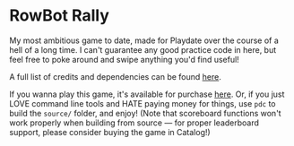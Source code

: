 # RowBot Rally
My most ambitious game to date, made for Playdate over the course of a hell of a long time. I can't guarantee any good practice code in here, but feel free to poke around and swipe anything you'd find useful!

A full list of credits and dependencies can be found [here](https://rae.wtf/blog/rowbot-rally-manual#credits).

If you wanna play this game, it's available for purchase [here](https://play.date/games/rowbot-rally). Or, if you just LOVE command line tools and HATE paying money for things, use `pdc` to build the `source/` folder, and enjoy! (Note that scoreboard functions won't work properly when building from source — for proper leaderboard support, please consider buying the game in Catalog!)